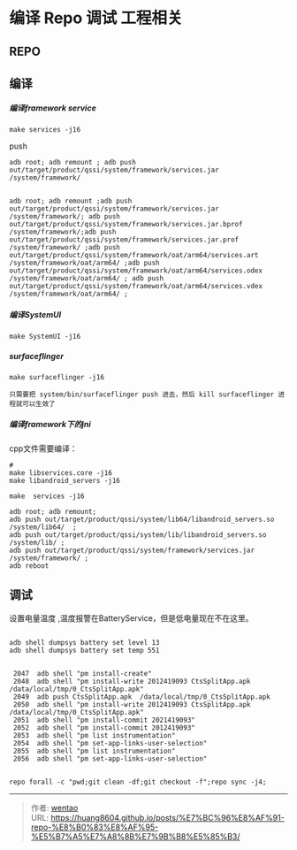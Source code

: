 # 编译 Repo 调试 工程相关

## REPO

## 编译

##### 编译framework service

```shell
make services -j16
```

push

```
adb root; adb remount ; adb push out/target/product/qssi/system/framework/services.jar /system/framework/


adb root; adb remount ;adb push out/target/product/qssi/system/framework/services.jar /system/framework/; adb push out/target/product/qssi/system/framework/services.jar.bprof /system/framework/;adb push out/target/product/qssi/system/framework/services.jar.prof /system/framework/ ;adb push out/target/product/qssi/system/framework/oat/arm64/services.art /system/framework/oat/arm64/ ;adb push out/target/product/qssi/system/framework/oat/arm64/services.odex /system/framework/oat/arm64/ ; adb push out/target/product/qssi/system/framework/oat/arm64/services.vdex /system/framework/oat/arm64/ ;
```

##### 编译SystemUI

```
make SystemUI -j16
```

##### surfaceflinger

```
make surfaceflinger -j16

只需要把 system/bin/surfaceflinger push 进去，然后 kill surfaceflinger 进程就可以生效了

```

##### 编译framework下的jni

cpp文件需要编译：

```
#
make libservices.core -j16
make libandroid_servers -j16

make  services -j16

adb root; adb remount; 
adb push out/target/product/qssi/system/lib64/libandroid_servers.so /system/lib64/  ; 
adb push out/target/product/qssi/system/lib/libandroid_servers.so /system/lib/ ; 
adb push out/target/product/qssi/system/framework/services.jar /system/framework/ ; 
adb reboot

```

## 调试

设置电量温度 ,温度报警在BatteryService，但是低电量现在不在这里。

```shell

adb shell dumpsys battery set level 13
adb shell dumpsys battery set temp 551

```

```

 2047  adb shell "pm install-create"
 2048  adb shell "pm install-write 2012419093 CtsSplitApp.apk /data/local/tmp/0_CtsSplitApp.apk"
 2049  adb push CtsSplitApp.apk  /data/local/tmp/0_CtsSplitApp.apk
 2050  adb shell "pm install-write 2012419093 CtsSplitApp.apk /data/local/tmp/0_CtsSplitApp.apk"
 2051  adb shell "pm install-commit 2021419093"
 2052  adb shell "pm install-commit 2012419093"
 2053  adb shell "pm list instrumentation"
 2054  adb shell "pm set-app-links-user-selection"
 2055  adb shell "pm list instrumentation"
 2056  adb shell "pm set-app-links-user-selection"

```

```

repo forall -c "pwd;git clean -df;git checkout -f";repo sync -j4;

```


---

> 作者: [wentao](https://github.com/huang8604)  
> URL: https://huang8604.github.io/posts/%E7%BC%96%E8%AF%91-repo-%E8%B0%83%E8%AF%95-%E5%B7%A5%E7%A8%8B%E7%9B%B8%E5%85%B3/  

